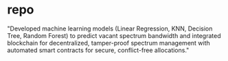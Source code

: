 # repo
"Developed machine learning models (Linear Regression, KNN, Decision Tree, Random Forest) to predict vacant spectrum bandwidth and integrated blockchain for decentralized, tamper-proof spectrum management with automated smart contracts for secure, conflict-free allocations."
